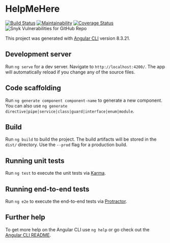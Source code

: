 # HelpMeHere

[![Build Status](https://travis-ci.com/OwenKelvin/angular-dark-theme-dashboard-.svg?branch=master)](https://travis-ci.com/OwenKelvin/angular-dark-theme-dashboard-) [![Maintainability](https://api.codeclimate.com/v1/badges/f2bc7c1f93b9933098fb/maintainability)](https://codeclimate.com/github/OwenKelvin/angular-dark-theme-dashboard/maintainability) [![Coverage Status](https://coveralls.io/repos/github/OwenKelvin/angular-dark-theme-dashboard/badge.svg?branch=master)](https://coveralls.io/github/OwenKelvin/angular-dark-theme-dashboard?branch=master) ![Snyk Vulnerabilities for GitHub Repo](https://img.shields.io/snyk/vulnerabilities/github/OWENKELVIN/angular-dark-theme-dashboard?style=plastic)

This project was generated with [Angular CLI](https://github.com/angular/angular-cli) version 8.3.21.

## Development server

Run `ng serve` for a dev server. Navigate to `http://localhost:4200/`. The app will automatically reload if you change any of the source files.

## Code scaffolding

Run `ng generate component component-name` to generate a new component. You can also use `ng generate directive|pipe|service|class|guard|interface|enum|module`.

## Build

Run `ng build` to build the project. The build artifacts will be stored in the `dist/` directory. Use the `--prod` flag for a production build.

## Running unit tests

Run `ng test` to execute the unit tests via [Karma](https://karma-runner.github.io).

## Running end-to-end tests

Run `ng e2e` to execute the end-to-end tests via [Protractor](http://www.protractortest.org/).

## Further help

To get more help on the Angular CLI use `ng help` or go check out the [Angular CLI README](https://github.com/angular/angular-cli/blob/master/README.md).
